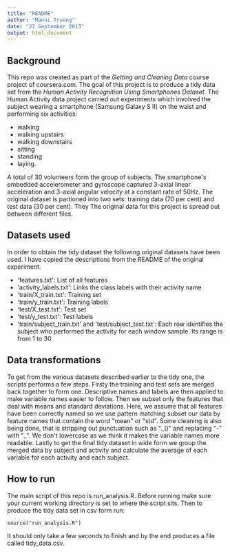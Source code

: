 ```yaml
---
title: "README"
author: "Manni Truong"
date: "27 September 2015"
output: html_document
---
```


## Background
This repo was created as part of the *Getting and Cleaning Data* course project of coursera.com. The goal of this project is to produce a tidy data set from the *Human Activity Recognition Using Smartphones Dataset*. The Human Activity data project carried out experiments which involved the subject wearing a smartphone (Samsung Galaxy S II) on the waist and performing six activities:

* walking
* walking upstairs
* walking downstairs
* sitting
* standing
* laying.

A total of 30 volunteers form the group of subjects. The smartphone's embedded accelerometer and gyroscope captured 3-axial linear acceleration and 3-axial angular velocity at a constant rate of 50Hz. The original dataset is partioned into two sets: training data (70 per cent) and test data (30 per cent). They  The original data for this project is spread out between different files.

## Datasets used 
In order to obtain the tidy dataset the following original datasets have been used. I have copied the descriptions from the README of the original experiment. 

* 'features.txt': List of all features
* 'activity_labels.txt': Links the class labels with their activity name
* 'train/X_train.txt': Training set
* 'train/y_train.txt': Training labels
* 'test/X_test.txt': Test set
* 'test/y_test.txt': Test labels
* 'train/subject_train.txt' and 'test/subject_test.txt': Each row identifies the subject who performed the activity for each window sample. Its range is from 1 to 30

## Data transformations
To get from the various datasets described earlier to the tidy one, the scripts performs a few steps. Firsty the training and test sets are merged back together to form one. Descriptive names and labels are then applied to make variable names easier to follow. Then we subset only the features that deal with means and standard deviations. Here, we assume that all features have been correctly named so we use pattern matching subset our data by feature names that contain the word "mean" or "std". Some cleaning is also being done, that is stripping out punctuation such as ".,()" and replacing "-" with "_". We don't lowercase as we think it makes the variable names more readable. Lastly to get the final tidy dataset in wide form we group the merged data by subject and activity and calculate the average of each variable for each activity and each subject.

## How to run
The main script of this repo is run_analysis.R. Before running make sure your current working directory is set to where the script sits. Then to produce the tidy data set in csv form run:

```{r}
source("run_analysis.R")
```

It should only take a few seconds to finish and by the end produces a file called tidy_data.csv. 
